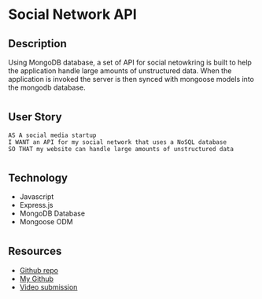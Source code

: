 # Social Network API
## Description
Using MongoDB database, a set of API for social netowkring is built to help the application handle large amounts of unstructured data. When the application is invoked the server is then synced with mongoose models into the mongodb database.
#
## User Story
```
AS A social media startup
I WANT an API for my social network that uses a NoSQL database
SO THAT my website can handle large amounts of unstructured data
```
#
## Technology
* Javascript
* Express.js
* MongoDB Database
* Mongoose ODM
#
## Resources
* [Github repo](https://github.com/krosario314/noSqlSocialAPI)
* [My Github](https://github.com/krosario314)
* [Video submission]()
